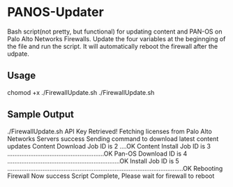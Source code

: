 # PANOS-Updater
Bash script(not pretty, but functional) for updating content and PAN-OS on Palo Alto Networks Firewalls.  Update the four variables at the beginnging of the file and run the script.  It will automatically reboot the firewall after the udpate.

## Usage
chomod +x ./FirewallUpdate.sh
./FirewallUpdate.sh

## Sample Output
./FirewallUpdate.sh
API Key Retrieved!
Fetching licenses from Palo Alto Networks Servers
success
Sending command to download latest content updates
Content Download Job ID is  2
....OK
Content Install Job ID is 3
.......................................................OK
Pan-OS Download ID is  4
................................................................OK
Install Job ID is  5
....................................................................................................OK
Rebooting Firewall Now
success
Script Complete, Please wait for firewall to reboot

